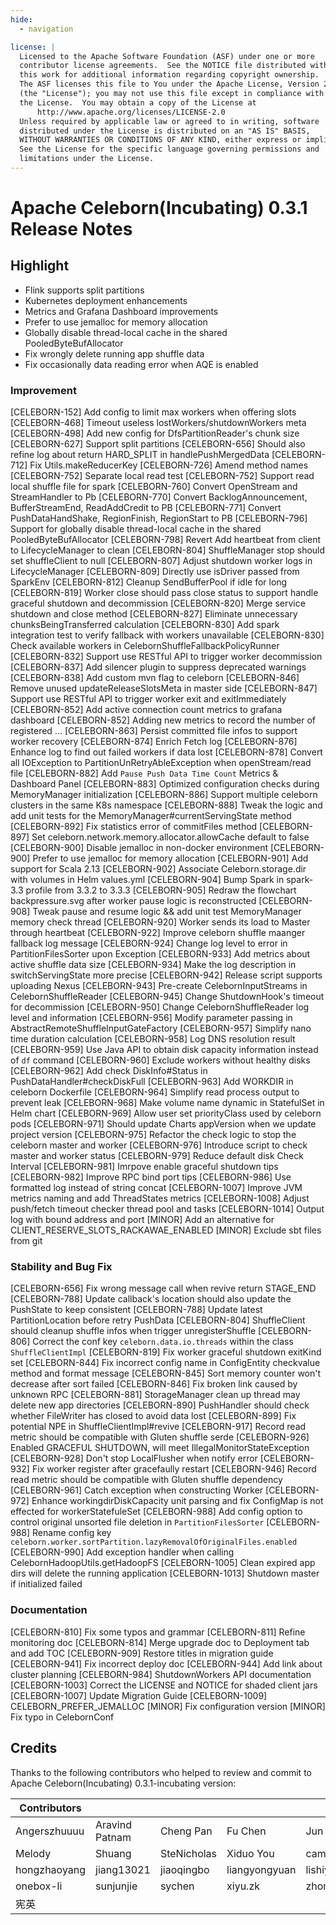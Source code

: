 ```yaml
---
hide:
  - navigation

license: |
  Licensed to the Apache Software Foundation (ASF) under one or more
  contributor license agreements.  See the NOTICE file distributed with
  this work for additional information regarding copyright ownership.
  The ASF licenses this file to You under the Apache License, Version 2.0
  (the "License"); you may not use this file except in compliance with
  the License.  You may obtain a copy of the License at
      http://www.apache.org/licenses/LICENSE-2.0
  Unless required by applicable law or agreed to in writing, software
  distributed under the License is distributed on an "AS IS" BASIS,
  WITHOUT WARRANTIES OR CONDITIONS OF ANY KIND, either express or implied.
  See the License for the specific language governing permissions and
  limitations under the License.
---
```


# Apache Celeborn(Incubating) 0.3.1 Release Notes

## Highlight

- Flink supports split partitions
- Kubernetes deployment enhancements
- Metrics and Grafana Dashboard improvements
- Prefer to use jemalloc for memory allocation
- Globally disable thread-local cache in the shared PooledByteBufAllocator
- Fix wrongly delete running app shuffle data
- Fix occasionally data reading error when AQE is enabled

### Improvement

[CELEBORN-152] Add config to limit max workers when offering slots
[CELEBORN-468] Timeout useless lostWorkers/shutdownWorkers meta
[CELEBORN-498] Add new config for DfsPartitionReader's chunk size
[CELEBORN-627] Support split partitions
[CELEBORN-656] Should also refine log about return HARD_SPLIT in handlePushMergedData
[CELEBORN-712] Fix Utils.makeReducerKey
[CELEBORN-726] Amend method names
[CELEBORN-752] Separate local read test
[CELEBORN-752] Support read local shuffle file for spark
[CELEBORN-760] Convert OpenStream and StreamHandler to Pb
[CELEBORN-770] Convert BacklogAnnouncement, BufferStreamEnd, ReadAddCredit to PB
[CELEBORN-771] Convert PushDataHandShake, RegionFinish, RegionStart to PB
[CELEBORN-796] Support for globally disable thread-local cache in the shared PooledByteBufAllocator
[CELEBORN-798] Revert Add heartbeat from client to LifecycleManager to clean
[CELEBORN-804] ShuffleManager stop should set shuffleClient to null
[CELEBORN-807] Adjust shutdown worker logs in LifecycleManager
[CELEBORN-809] Directly use isDriver passed from SparkEnv
[CELEBORN-812] Cleanup SendBufferPool if idle for long
[CELEBORN-819] Worker close should pass close status to support handle graceful shutdown and decommission
[CELEBORN-820] Merge service shutdown and close method
[CELEBORN-827] Eliminate unnecessary chunksBeingTransferred calculation
[CELEBORN-830] Add spark integration test to verify fallback with workers unavailable
[CELEBORN-830] Check available workers in CelebornShuffleFallbackPolicyRunner
[CELEBORN-832] Support use RESTful API to trigger worker decommission
[CELEBORN-837] Add silencer plugin to suppress deprecated warnings
[CELEBORN-838] Add custom mvn flag to celeborn
[CELEBORN-846] Remove unused updateReleaseSlotsMeta in master side
[CELEBORN-847] Support use RESTful API to trigger worker exit and exitImmediately
[CELEBORN-852] Add active connection count metrics to grafana dashboard
[CELEBORN-852] Adding new metrics to record the number of registered …
[CELEBORN-863] Persist committed file infos to support worker recovery
[CELEBORN-874] Enrich Fetch log
[CELEBORN-876] Enhance log to find out failed workers if data lost
[CELEBORN-878] Convert all IOException to PartitionUnRetryAbleException when openStream/read file
[CELEBORN-882] Add `Pause Push Data Time Count` Metrics & Dashboard Panel
[CELEBORN-883] Optimized configuration checks during MemoryManager initialization
[CELEBORN-886] Support multiple celeborn clusters in the same K8s namespace
[CELEBORN-888] Tweak the logic and add unit tests for the MemoryManager#currentServingState method
[CELEBORN-892] Fix statistics error of commitFiles method
[CELEBORN-897] Set celeborn.network.memory.allocator.allowCache default to false
[CELEBORN-900] Disable jemalloc in non-docker environment
[CELEBORN-900] Prefer to use jemalloc for memory allocation
[CELEBORN-901] Add support for Scala 2.13
[CELEBORN-902] Associate Celeborn.storage.dir with volumes in Helm values.yml
[CELEBORN-904] Bump Spark in spark-3.3 profile from 3.3.2 to 3.3.3
[CELEBORN-905] Redraw the flowchart backpressure.svg after worker pause logic is reconstructed
[CELEBORN-908] Tweak pause and resume logic && add unit test MemoryManager memory check thread
[CELEBORN-920] Worker sends its load to Master through heartbeat
[CELEBORN-922] Improve celeborn shuffle maanger fallback log message
[CELEBORN-924] Change log level to error in PartitionFilesSorter upon Exception
[CELEBORN-933] Add metrics about active shuffle data size
[CELEBORN-934] Make the log description in switchServingState more precise
[CELEBORN-942] Release script supports uploading Nexus
[CELEBORN-943] Pre-create CelebornInputStreams in CelebornShuffleReader
[CELEBORN-945] Change ShutdownHook's timeout for decommission
[CELEBORN-950] Change CelebornShuffleReader log level and information
[CELEBORN-956] Modify parameter passing in AbstractRemoteShuffleInputGateFactory
[CELEBORN-957] Simplify nano time duration calculation
[CELEBORN-958] Log DNS resolution result
[CELEBORN-959] Use Java API to obtain disk capacity information instead of `df` command
[CELEBORN-960] Exclude workers without healthy disks
[CELEBORN-962] Add check DiskInfo#Status in PushDataHandler#checkDiskFull
[CELEBORN-963] Add WORKDIR in celeborn Dockerfile
[CELEBORN-964] Simplify read process output to prevent leak
[CELEBORN-968] Make volume name dynamic in StatefulSet in Helm chart
[CELEBORN-969] Allow user set priorityClass used by celeborn pods
[CELEBORN-971] Should update Charts appVersion when we update project version
[CELEBORN-975] Refactor the check logic to stop the celeborn master and worker
[CELEBORN-976] Introduce script to check master and worker status
[CELEBORN-979] Reduce default disk Check Interval
[CELEBORN-981] Imrpove enable graceful shutdown tips
[CELEBORN-982] Improve RPC bind port tips
[CELEBORN-986] Use formatted log instead of string concat
[CELEBORN-1007] Improve JVM metrics naming and add ThreadStates metrics
[CELEBORN-1008] Adjust push/fetch timeout checker thread pool and tasks
[CELEBORN-1014] Output log with bound address and port
[MINOR] Add an alternative for CLIENT_RESERVE_SLOTS_RACKAWAE_ENABLED
[MINOR] Exclude sbt files from git

### Stability and Bug Fix

[CELEBORN-656] Fix wrong message call when revive return STAGE_END
[CELEBORN-788] Update callback's location should also update the PushState to keep consistent
[CELEBORN-788] Update latest PartitionLocation before retry PushData
[CELEBORN-804] ShuffleClient should cleanup shuffle infos when trigger unregisterShuffle
[CELEBORN-806] Correct the conf key `celeborn.data.io.threads` within the class `ShuffleClientImpl`
[CELEBORN-819] Fix worker graceful shutdown exitKind set
[CELEBORN-844] Fix incorrect config name in ConfigEntity checkvalue method and format message
[CELEBORN-845] Sort memory counter won't decrease after sort failed
[CELEBORN-846] Fix broken link caused by unknown RPC
[CELEBORN-881] StorageManager clean up thread may delete new app directories
[CELEBORN-890] PushHandler should check whether FileWriter has closed to avoid data lost
[CELEBORN-899] Fix potential NPE in ShuffleClientImpl#revive
[CELEBORN-917] Record read metric should be compatible with Gluten shuffle serde
[CELEBORN-926] Enabled GRACEFUL SHUTDOWN, will meet IllegalMonitorStateException
[CELEBORN-928] Don't stop LocalFlusher when notify error
[CELEBORN-932] Fix worker register after gracefaully restart
[CELEBORN-946] Record read metric should be compatible with Gluten shuffle dependency
[CELEBORN-961] Catch exception when constructing Worker
[CELEBORN-972] Enhance workingdirDiskCapacity unit parsing and fix ConfigMap is not effected for workerStatefuleSet
[CELEBORN-988] Add config option to control original unsorted file deletion in `PartitionFilesSorter`
[CELEBORN-988] Rename config key `celeborn.worker.sortPartition.lazyRemovalOfOriginalFiles.enabled`
[CELEBORN-990] Add exception handler when calling CelebornHadoopUtils.getHadoopFS
[CELEBORN-1005] Clean expired app dirs will delete the running application
[CELEBORN-1013] Shutdown master if initialized failed

### Documentation

[CELEBORN-810] Fix some typos and grammar
[CELEBORN-811] Refine monitoring doc
[CELEBORN-814] Merge upgrade doc to Deployment tab and add TOC
[CELEBORN-909] Restore titles in migration guide
[CELEBORN-941] Fix incorrect deploy doc
[CELEBORN-944] Add link about cluster planning
[CELEBORN-984] ShutdownWorkers API documentation
[CELEBORN-1003] Correct the LICENSE and NOTICE for shaded client jars
[CELEBORN-1007] Update Migration Guide
[CELEBORN-1009] CELEBORN_PREFER_JEMALLOC
[MINOR] Fix configuration version
[MINOR] Fix typo in CelebornConf

## Credits
Thanks to the following contributors who helped to review and commit to Apache Celeborn(Incubating) 0.3.1-incubating version:

| Contributors |                |               |               |                |             |
|--------------|----------------|---------------|---------------|----------------|-------------|
| Angerszhuuuu | Aravind Patnam | Cheng Pan     | Fu Chen       | Jun He         | Keyong Zhou |
| Melody       | Shuang         | SteNicholas   | Xiduo You     | camper42       | caojiaqing  |
| hongzhaoyang | jiang13021     | jiaoqingbo    | liangyongyuan | lishiyucn      | mingji      |
| onebox-li    | sunjunjie      | sychen        | xiyu.zk       | zhongqiang.czq | zwangsheng  |
| 宪英          |                |               |               |                |             |




